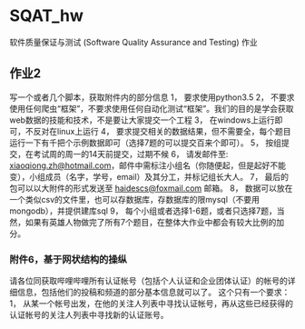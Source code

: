# SQAT_hw
软件质量保证与测试 (Software Quality Assurance and Testing) 作业

## 作业2
写一个或者几个脚本，获取附件内的部分信息
1，	要求使用python3.5
2，	不要求使用任何爬虫“框架”，不要求使用任何自动化测试“框架”。我们的目的是学会获取web数据的技能和技术，不是要让大家提交一个工程
3，	在windows上运行即可，不反对在linux上运行
4，	要求提交相关的数据结果，但不需要全，每个题目运行一下有千把个示例数据即可（选择7题的可以提交百来个即可）。
5，	按组提交，在考试周的周一的14天前提交，过期不候
6，	请发邮件至:  xiaoqiong.zh@hotmail.com，邮件中需标注小组名（你随便起，但是起好不能变），小组成员（名字，学号，email）及其分工，并标记组长大人。
7，	最后的包可以以大附件的形式发送至 haidescs@foxmail.com 邮箱。 
8，	数据可以放在一个类似csv的文件里，也可以存数据库，存数据库的限mysql（不要用mongodb），并提供建库sql
9，	每个小组或者选择1-6题，或者只选择7题，当然，如果有英雄人物做完了所有7个题目，在整体大作业中都会有较大比例的加分。

### 附件6，基于网状结构的操纵
请各位同获取哔哩哔哩所有认证帐号（包括个人认证和企业团体认证）的帐号的详细信息，包括他们的投稿和频道的部分基本信息就可以了。
这个只有一个要求：
1，	从某一个帐号出发，在他的关注人列表中寻找认证帐号，再从这些已经获得的认证帐号的关注人列表中寻找新的认证账号。


